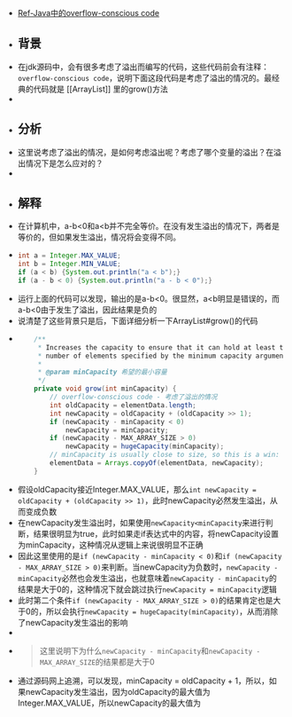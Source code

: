- [Ref-Java中的overflow-conscious code](https://www.cnblogs.com/hermi0ne/p/14814344.html)
- ## 背景
- 在jdk源码中，会有很多考虑了溢出而编写的代码，这些代码前会有注释：`overflow-conscious code`，说明下面这段代码是考虑了溢出的情况的。最经典的代码就是 [[ArrayList]] 里的grow()方法
-
- ## 分析
- 这里说考虑了溢出的情况，是如何考虑溢出呢？考虑了哪个变量的溢出？在溢出情况下是怎么应对的？
-
- ## 解释
- 在计算机中，a-b<0和a<b并不完全等价。在没有发生溢出的情况下，两者是等价的，但如果发生溢出，情况将会变得不同。
- ```java
  int a = Integer.MAX_VALUE;
  int b = Integer.MIN_VALUE;
  if (a < b) {System.out.println("a < b");}
  if (a - b < 0) {System.out.println("a - b < 0");}
  ```
- 运行上面的代码可以发现，输出的是a-b<0。很显然，a<b明显是错误的，而a-b<0由于发生了溢出，因此结果是负的
- 说清楚了这些背景只是后，下面详细分析一下ArrayList#grow()的代码
- ```java
      /**
       * Increases the capacity to ensure that it can hold at least the
       * number of elements specified by the minimum capacity argument.
       *
       * @param minCapacity 希望的最小容量
       */
      private void grow(int minCapacity) {
          // overflow-conscious code - 考虑了溢出的情况
          int oldCapacity = elementData.length;
          int newCapacity = oldCapacity + (oldCapacity >> 1);
          if (newCapacity - minCapacity < 0)
              newCapacity = minCapacity;
          if (newCapacity - MAX_ARRAY_SIZE > 0)
              newCapacity = hugeCapacity(minCapacity);
          // minCapacity is usually close to size, so this is a win:
          elementData = Arrays.copyOf(elementData, newCapacity);
      }
  ```
- 假设oldCapacity接近Integer.MAX_VALUE，那么`int newCapacity = oldCapacity + (oldCapacity >> 1)`，此时newCapacity必然发生溢出，从而变成负数
- 在newCapacity发生溢出时，如果使用`newCapacity<minCapacity`来进行判断，结果很明显为true，此时如果走if表达式中的内容，将newCapacity设置为minCapacity，这种情况从逻辑上来说很明显不正确
- 因此这里使用的是`if (newCapacity - minCapacity < 0)`和`if (newCapacity - MAX_ARRAY_SIZE > 0)`来判断。当newCapacity为负数时，`newCapacity - minCapacity`必然也会发生溢出，也就意味着`newCapacity - minCapacity`的结果是大于0的，这种情况下就会跳过执行`newCapacity = minCapacity`逻辑
- 此时第二个条件`if (newCapacity - MAX_ARRAY_SIZE > 0)`的结果肯定也是大于0的，所以会执行`newCapacity = hugeCapacity(minCapacity)`，从而消除了newCapacity发生溢出的影响
-
- > 这里说明下为什么`newCapacity - minCapacity`和`newCapacity - MAX_ARRAY_SIZE`的结果都是大于0
- 通过源码网上追溯，可以发现，minCapacity = oldCapacity + 1，所以，如果newCapacity发生溢出，因为oldCapacity的最大值为Integer.MAX_VALUE，所以newCapacity的最大值为